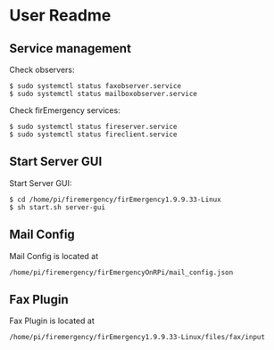 # User Readme

## Service management

Check observers:

```
$ sudo systemctl status faxobserver.service
$ sudo systemctl status mailboxobserver.service
```

Check firEmergency services:

```
$ sudo systemctl status fireserver.service
$ sudo systemctl status fireclient.service
```

## Start Server GUI

Start Server GUI:

```
$ cd /home/pi/firemergency/firEmergency1.9.9.33-Linux
$ sh start.sh server-gui
```

## Mail Config

Mail Config is located at 

```
/home/pi/firemergency/firEmergencyOnRPi/mail_config.json 
```

## Fax Plugin

Fax Plugin is located at 

```
/home/pi/firemergency/firEmergency1.9.9.33-Linux/files/fax/input
```
